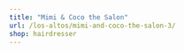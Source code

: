 ```yaml
---
title: "Mimi & Coco the Salon"
url: /los-altos/mimi-and-coco-the-salon-3/
shop: hairdresser
---
```

